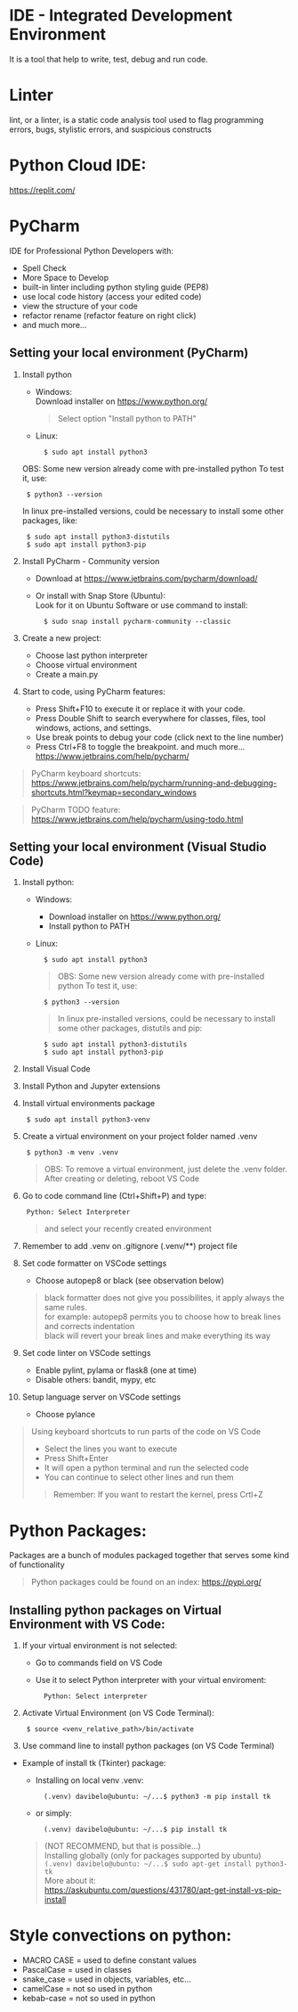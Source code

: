# IDE - Integrated Development Environment
It is a tool that help to write, test, debug and run code.

# Linter
lint, or a linter, is a static code analysis tool 
used to flag programming errors, bugs, stylistic errors, 
and suspicious constructs

# Python Cloud IDE: 
https://replit.com/

# PyCharm 
IDE for Professional Python Developers with:
- Spell Check
- More Space to Develop
- built-in linter including python styling guide (PEP8)
- use local code history (access your edited code)
- view the structure of your code
- refactor rename (refactor feature on right click)
- and much more...

## Setting your local environment (PyCharm)
1. Install python
    - Windows:  
        Download installer on https://www.python.org/  
        > Select option "Install python to PATH"
    - Linux:  
            
            $ sudo apt install python3
    OBS: Some new version already come with pre-installed python
    To test it, use:

        $ python3 --version
        
    In linux pre-installed versions, could be necessary 
    to install some other packages, like:            

        $ sudo apt install python3-distutils
        $ sudo apt install python3-pip

2. Install PyCharm - Community version  
    - Download at https://www.jetbrains.com/pycharm/download/  
    - Or install with Snap Store (Ubuntu):      
    Look for it on Ubuntu Software or use command to install:
        
            $ sudo snap install pycharm-community --classic
    
3. Create a new project:  
    - Choose last python interpreter
    - Choose virtual environment            
    - Create a main.py

4. Start to code, using PyCharm features:    
    - Press Shift+F10 to execute it or replace it with your code.
    - Press Double Shift to search everywhere for classes, files, tool windows, actions, and settings.
    - Use break points to debug your code (click next to the line number)
    - Press Ctrl+F8 to toggle the breakpoint.
    and much more... https://www.jetbrains.com/help/pycharm/

> PyCharm keyboard shortcuts:  
> https://www.jetbrains.com/help/pycharm/running-and-debugging-shortcuts.html?keymap=secondary_windows

> PyCharm TODO feature:  
> https://www.jetbrains.com/help/pycharm/using-todo.html

## Setting your local environment (Visual Studio Code)
1. Install python:
    - Windows:  
        - Download installer on https://www.python.org/
        - Install python to PATH
    - Linux:
     
            $ sudo apt install python3
        
        > OBS: Some new version already come with pre-installed python
        > To test it, use:

            $ python3 --version
        
        > In linux pre-installed versions, could be necessary 
        to install some other packages, distutils and pip:            

            $ sudo apt install python3-distutils
            $ sudo apt install python3-pip

2. Install Visual Code
3. Install Python and Jupyter extensions      
4. Install virtual environments package

        $ sudo apt install python3-venv

5. Create a virtual environment on your project folder named .venv
    
        $ python3 -m venv .venv        
    
    > OBS: To remove a virtual environment, just delete the .venv folder.  
    > After creating or deleting, reboot VS Code

6. Go to code command line (Ctrl+Shift+P) and type:  

        Python: Select Interpreter  
    > and select your recently created environment

7. Remember to add .venv on .gitignore (.venv/**) project file

8. Set code formatter on VSCode settings
    - Choose autopep8 or black (see observation below)
    > black formatter does not give you possibilites, it apply always the same rules.  
    > for example: autopep8 permits you to choose how to break lines and corrects indentation  
    > black will revert your break lines and make everything its way

9. Set code linter on VSCode settings
    - Enable pylint, pylama or flask8 (one at time)
    - Disable others: bandit, mypy, etc

10. Setup language server on VSCode settings
    - Choose pylance

> Using keyboard shortcuts to run parts of the code on VS Code
> - Select the lines you want to execute
> - Press Shift+Enter
> - It will open a python terminal and run the selected code
> - You can continue to select other lines and run them
>> Remember: If you want to restart the kernel, press Crtl+Z

# Python Packages:
Packages are a bunch of modules packaged together that serves some kind of functionality        
> Python packages could be found on an index:
> https://pypi.org/

## Installing python packages on Virtual Environment with VS Code:
1. If your virtual environment is not selected:
    - Go to commands field on VS Code
    - Use it to select Python interpreter with your virtual enviroment:

            Python: Select interpreter

2. Activate Virtual Environment (on VS Code Terminal): 

        $ source <venv_relative_path>/bin/activate


3. Use command line to install python packages (on VS Code Terminal)
- Example of install tk (Tkinter) package:
    - Installing on local venv .venv:

            (.venv) davibelo@ubuntu: ~/...$ python3 -m pip install tk
    - or simply:
    
            (.venv) davibelo@ubuntu: ~/...$ pip install tk
    
    > (NOT RECOMMEND, but that is possible...)  
    > Installing globally (only for packages supported by ubuntu)  
    > `(.venv) davibelo@ubuntu: ~/...$ sudo apt-get install python3-tk`  
    > More about it:  
    > https://askubuntu.com/questions/431780/apt-get-install-vs-pip-install

# Style convections on python:
- MACRO CASE = used to define constant values
- PascalCase = used in classes
- snake_case = used in objects, variables, etc...
- camelCase = not so used in python
- kebab-case = not so used in python